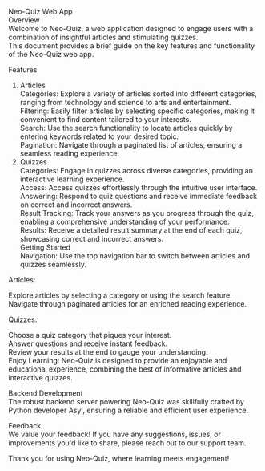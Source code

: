 Neo-Quiz Web App  
Overview  
Welcome to Neo-Quiz, a web application designed to engage users with a combination of insightful articles and stimulating quizzes.  
This document provides a brief guide on the key features and functionality of the Neo-Quiz web app.  

Features  
1. Articles  
Categories: Explore a variety of articles sorted into different categories, ranging from technology and science to arts and entertainment.  
Filtering: Easily filter articles by selecting specific categories, making it convenient to find content tailored to your interests.  
Search: Use the search functionality to locate articles quickly by entering keywords related to your desired topic.  
Pagination: Navigate through a paginated list of articles, ensuring a seamless reading experience.  
2. Quizzes  
Categories: Engage in quizzes across diverse categories, providing an interactive learning experience.  
Access: Access quizzes effortlessly through the intuitive user interface.  
Answering: Respond to quiz questions and receive immediate feedback on correct and incorrect answers.  
Result Tracking: Track your answers as you progress through the quiz, enabling a comprehensive understanding of your performance.  
Results: Receive a detailed result summary at the end of each quiz, showcasing correct and incorrect answers.  
Getting Started  
Navigation: Use the top navigation bar to switch between articles and quizzes seamlessly.  

Articles:  

Explore articles by selecting a category or using the search feature.  
Navigate through paginated articles for an enriched reading experience.  

Quizzes:  

Choose a quiz category that piques your interest.  
Answer questions and receive instant feedback.  
Review your results at the end to gauge your understanding.  
Enjoy Learning: Neo-Quiz is designed to provide an enjoyable and educational experience, combining the best of informative articles and interactive quizzes.  

Backend Development  
The robust backend server powering Neo-Quiz was skillfully crafted by Python developer Asyl, ensuring a reliable and efficient user experience.  

Feedback  
We value your feedback! If you have any suggestions, issues, or improvements you'd like to share, please reach out to our support team.  

Thank you for using Neo-Quiz, where learning meets engagement!  
